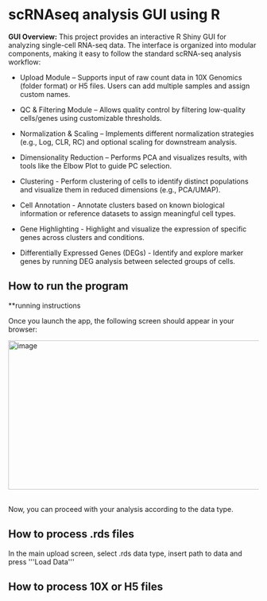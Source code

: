 # scRNAseq analysis GUI using R

**GUI Overview:**
This project provides an interactive R Shiny GUI for analyzing single-cell RNA-seq data. The interface is organized into modular components, making it easy to follow the standard scRNA-seq analysis workflow:

* Upload Module – Supports input of raw count data in 10X Genomics (folder format) or H5 files. Users can add multiple samples and assign custom names.

* QC & Filtering Module – Allows quality control by filtering low-quality cells/genes using customizable thresholds.

* Normalization & Scaling – Implements different normalization strategies (e.g., Log, CLR, RC) and optional scaling for downstream analysis.

* Dimensionality Reduction – Performs PCA and visualizes results, with tools like the Elbow Plot to guide PC selection.

* Clustering - Perform clustering of cells to identify distinct populations and visualize them in reduced dimensions (e.g., PCA/UMAP).

* Cell Annotation - Annotate clusters based on known biological information or reference datasets to assign meaningful cell types.

* Gene Highlighting - Highlight and visualize the expression of specific genes across clusters and conditions.

* Differentially Expressed Genes (DEGs) - Identify and explore marker genes by running DEG analysis between selected groups of cells.

## How to run the program
**running instructions

Once you launch the app, the following screen should appear in your browser:

<img width="600" height="300" alt="image" src="https://github.com/user-attachments/assets/50e59d2c-fe71-4fde-948c-a143f345eda3" />


<br>Now, you can proceed with your analysis according to the data type.

## How to process .rds files

In the main upload screen, select .rds data type, insert path to data and press '''Load Data'''


## How to process 10X or H5 files
